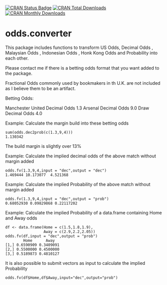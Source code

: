 [![CRAN Status Badge](https://www.r-pkg.org/badges/version/odds.converter)](https://cran.r-project.org/package=odds.converter) [![CRAN Total Downloads](http://cranlogs.r-pkg.org/badges/grand-total/odds.converter)](https://cran.r-project.org/package=odds.converter) [![CRAN Monthly Downloads](http://cranlogs.r-pkg.org/badges/odds.converter)](https://cran.r-project.org/package=odds.converter)

# odds.converter

This package includes functions to transform US Odds, Decimal Odds , Malaysian Odds , Indonesian Odds , Honk Kong Odds and Probability into each other.

Please contact me if there is a betting odds format that you want added to the package.

Fractional Odds commonly used by bookmakers in th U.K. are not included as I believe them to be an artifact.

Betting Odds:

Manchester United  Decimal Odds 1.3
Arsenal            Decimal Odds 9.0
Draw               Decimal Odds 4.0

Example: Calculate the margin build into these betting odds

```{r}
sum(odds.dec2prob(c(1.3,9,4)))
1.130342
```
The build margin is slightly over 13%

Example: Calculate the implied decimal odds of the above match without margin added

```{r}
odds.fv(1.3,9,4,input = "dec",output = "dec")
1.469444 10.173077  4.521368
```

Example: Calculate the implied Probability of the above match without margin added

```{r}
odds.fv(1.3,9,4,input = "dec",output = "prob")
0.68052930 0.09829868 0.22117202
```

Example: Calculate the implied Probability of a data.frame containing Home and Away odds

```{r}
df <- data.frame(Home = c(1.5,1.8,1.9),
                 Away = c(2.9,2.2,2.05))
odds.fv(df,input = "dec",output = "prob")
        Home      Away
[1,] 0.6590909 0.3409091
[2,] 0.5500000 0.4500000
[3,] 0.5189873 0.4810127
```
It is also possible to submit vectors as input to calculate the implied Probability

```{r}
odds.fv(df$Home,df$Away,input="dec",output="prob")
```


